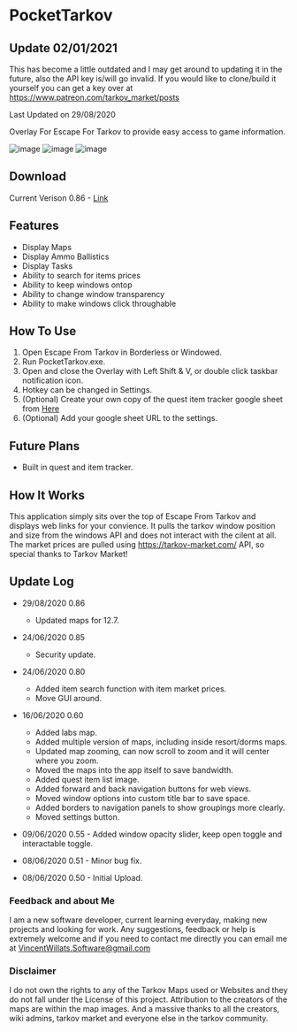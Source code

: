 # PocketTarkov 

## Update 02/01/2021
This has become a little outdated and I may get around to updating it in the future, also the API key is/will go invalid.
If you would like to clone/build it yourself you can get a key over at https://www.patreon.com/tarkov_market/posts




Last Updated on 29/08/2020

 Overlay For Escape For Tarkov to provide easy access to game information.
 
 ![image](https://i.imgur.com/AxfisyE.jpg)
 ![image](https://i.imgur.com/kqFrMHa.jpg)
 ![image](https://i.imgur.com/X9XNd5k.jpg)
 

## Download
Current Verison 0.86 - [Link](https://github.com/VincentWillats/PocketTarkov/releases/tag/0.86)


## Features
- Display Maps
- Display Ammo Ballistics
- Display Tasks
- Ability to search for items prices
- Ability to keep windows ontop
- Ability to change window transparency 
- Ability to make windows click throughable


## How To Use
1. Open Escape From Tarkov in Borderless or Windowed.
2. Run PocketTarkov.exe.
3. Open and close the Overlay with Left Shift & V, or double click taskbar notification icon.
4. Hotkey can be changed in Settings.
5. (Optional) Create your own copy of the quest item tracker google sheet from [Here](https://docs.google.com/spreadsheets/d/1FZMjvxB0RM89Nf7o7nNIWYf78ahp8-0q4nV6CrP-Kw8/edit?usp=sharing)
6. (Optional) Add your google sheet URL to the settings.

## Future Plans
- Built in quest and item tracker.

## How It Works
This application simply sits over the top of Escape From Tarkov and displays web links for your convience.
It pulls the tarkov window position and size from the windows API and does not interact with the cilent at all.
The market prices are pulled using https://tarkov-market.com/ API, so special thanks to Tarkov Market!

## Update Log
- 29/08/2020 0.86
  * Updated maps for 12.7.
- 24/06/2020 0.85 
  * Security update.
- 24/06/2020 0.80 
  * Added item search function with item market prices.
  * Move GUI around. 
- 16/06/2020 0.60 
  * Added labs map.
  * Added multiple version of maps, including inside resort/dorms maps.
  * Updated map zooming, can now scroll to zoom and it will center where you zoom.
  * Moved the maps into the app itself to save bandwidth.
  * Added quest item list image.
  * Added forward and back navigation buttons for web views.
  * Moved window options into custom title bar to save space.
  * Added borders to navigation panels to show groupings more clearly.
  * Moved settings button.
                    
- 09/06/2020 0.55 - Added window opacity slider, keep open toggle and interactable toggle.
- 08/06/2020 0.51 - Minor bug fix.
- 08/06/2020 0.50 - Initial Upload.

### Feedback and about Me
I am a new software developer, current learning everyday, making new projects and looking for work. Any suggestions, feedback or help is extremely welcome and if you need to contact me directly you can email me at VincentWillats.Software@gmail.com


### Disclaimer
I do not own the rights to any of the Tarkov Maps used or Websites and they do not fall under the License of this project.
Attribution to the creators of the maps are within the map images. And a massive thanks to all the creators, wiki admins, tarkov market and everyone else in the tarkov community.
